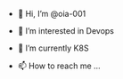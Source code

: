 - 👋 Hi, I’m @oia-001
- 👀 I’m interested in Devops
- 🌱 I’m currently K8S

- 📫 How to reach me ...

<!---
oia-001/oia-001 is a ✨ special ✨ repository because its `README.md` (this file) appears on your GitHub profile.
You can click the Preview link to take a look at your changes.
--->
